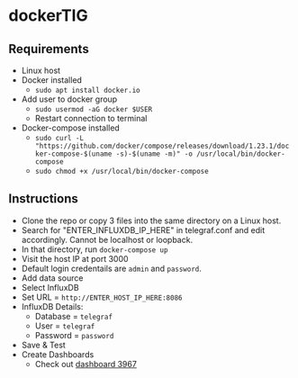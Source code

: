 # dockerTIG

## Requirements

- Linux host
- Docker installed
  - `sudo apt install docker.io`
- Add user to docker group
  - `sudo usermod -aG docker $USER`
  - Restart connection to terminal
- Docker-compose installed
  - `sudo curl -L "https://github.com/docker/compose/releases/download/1.23.1/docker-compose-$(uname -s)-$(uname -m)" -o /usr/local/bin/docker-compose`
  - `sudo chmod +x /usr/local/bin/docker-compose`

## Instructions

- Clone the repo or copy 3 files into the same directory on a Linux host.
- Search for "ENTER_INFLUXDB_IP_HERE" in telegraf.conf and edit accordingly. Cannot be localhost or loopback.
- In that directory, run `docker-compose up`
- Visit the host IP at port 3000
- Default login credentails are `admin` and `password`.
- Add data source
- Select InfluxDB
- Set URL = `http://ENTER_HOST_IP_HERE:8086`
- InfluxDB Details:
  - Database = `telegraf`
  - User = `telegraf`
  - Password = `password`
- Save & Test
- Create Dashboards
  - Check out [dashboard 3967](https://grafana.com/grafana/dashboards/3967)
